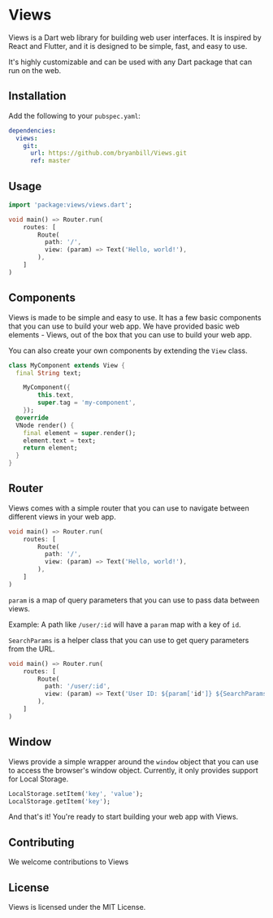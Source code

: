 # Views

Views is a Dart web library for building web user interfaces. It is inspired by React and Flutter, and it is designed to be simple, fast, and easy to use.

It's highly customizable and can be used with any Dart package that can run on the web.

## Installation

Add the following to your `pubspec.yaml`:

```yaml
dependencies:
  views:
    git:
      url: https://github.com/bryanbill/Views.git
      ref: master
```

## Usage

```dart
import 'package:views/views.dart';

void main() => Router.run(
    routes: [
        Route(
          path: '/',
          view: (param) => Text('Hello, world!'),
        ),
    ]
)
```

## Components

Views is made to be simple and easy to use. It has a few basic components that you can use to build your web app.
We have provided basic web elements - Views, out of the box that you can use to build your web app.

You can also create your own components by extending the `View` class.

```dart
class MyComponent extends View {
  final String text;

    MyComponent({
        this.text,
        super.tag = 'my-component',
    });
  @override
  VNode render() {
    final element = super.render();
    element.text = text;
    return element;
  }
}
```

## Router

Views comes with a simple router that you can use to navigate between different views in your web app.

```dart
void main() => Router.run(
    routes: [
        Route(
          path: '/',
          view: (param) => Text('Hello, world!'),
        ),
    ]
)
```

`param` is a map of query parameters that you can use to pass data between views.

Example:
A path like `/user/:id` will have a `param` map with a key of `id`.

`SearchParams` is a helper class that you can use to get query parameters from the URL.

```dart
void main() => Router.run(
    routes: [
        Route(
          path: '/user/:id',
          view: (param) => Text('User ID: ${param['id']} ${SearchParams.get('name')}'),
        ),
    ]
)
```

## Window

Views provide a simple wrapper around the `window` object that you can use to access the browser's window object.
Currently, it only provides support for Local Storage.

```dart
LocalStorage.setItem('key', 'value');
LocalStorage.getItem('key');
```

And that's it! You're ready to start building your web app with Views.

## Contributing

We welcome contributions to Views

## License

Views is licensed under the MIT License.
